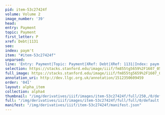 ```yaml
---
pid: item-53c27424f
volume: Volume 2
image_number: '39'
head: 
entry: Payment
topic: Payment
first_letter: P
xref: Debt|1131
see: 
index: paym't
item: "#item-53c27424f"
unparsed: 
line: 'Entry: Payment|Topic: Payment|XRef: Debt|XRef: 1131|Index: paym''t|#item-53c27424f'
selection: https://stacks.stanford.edu/image/iiif/fm855tg5659%2F1607_0506/264,2363,3096,287/full/0/default.jpg
full_image: https://stacks.stanford.edu/image/iiif/fm855tg5659%2F1607_0506/full/full/0/default.jpg
annotation_uri: http://dev.llgc.org.uk/annotation/1512350609459
order: '041'
layout: alpha_item
collection: alpha4
thumbnail: "/img/derivatives/iiif/images/item-53c27424f/full/250,/0/default.jpg"
full: "/img/derivatives/iiif/images/item-53c27424f/full/full/0/default.jpg"
manifest: "/img/derivatives/iiif/item-53c27424f/manifest.json"
---
```

